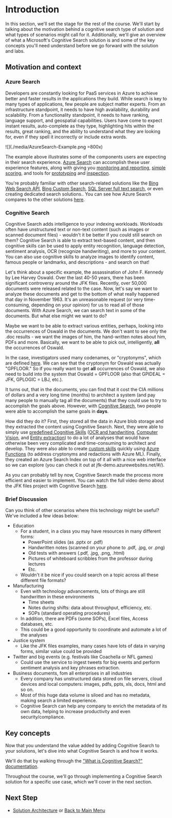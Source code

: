 # Introduction

In this section, we'll set the stage for the rest of the course. We'll start by talking about the motivation behind a cognitive search type of solution and what types of scenarios might call for it. Additionally, we'll give an overview of what a Microsoft's Cognitive Search solution is and some of the key concepts you'll need understand before we go forward with the solution and labs.

## Motivation and context

### Azure Search
Developers are constantly looking for PaaS services in Azure to achieve better and faster results in the applications they build. While search is key to many types of applications, few people are subject matter experts. From an infrastructure standpoint, it needs to have high availability, durability and scalability. From a functionality standpoint, it needs to have ranking, language support, and geospatial capabilities. Users have come to expect instant results, auto-complete as they type, highlighting hits within the results, great ranking, and the ability to understand what they are looking for, even if they spell it incorrectly or include extra words.

![](./media/AzureSearch-Example.png =800x)


The example above illustrates some of the components users are expecting in their search experience. [Azure Search](https://docs.microsoft.com/en-us/azure/search/search-what-is-azure-search) can accomplish these user experience features, along with giving you [monitoring and reporting](https://docs.microsoft.com/en-us/azure/search/search-traffic-analytics), [simple scoring](https://docs.microsoft.com/en-us/rest/api/searchservice/add-scoring-profiles-to-a-search-index), and tools for [prototyping](https://docs.microsoft.com/en-us/azure/search/search-import-data-portal) and [inspection](https://docs.microsoft.com/en-us/azure/search/search-explorer).  

You're probably familiar with other search-related solutions like the [Bing Web Search API](https://docs.microsoft.com/azure/cognitive-services/bing-web-search/), [Bing Custom Search](https://docs.microsoft.com/azure/cognitive-services/bing-custom-search/), [SQL Server full text search](https://docs.microsoft.com/sql/relational-databases/search/full-text-search), or even creating dedicated search solutions.. You can see how Azure Search compares to the other solutions [here](https://docs.microsoft.com/en-us/azure/search/search-what-is-azure-search#how-azure-search-compares).

### Cognitive Search

Cognitive Search adds intelligence to your indexing workloads. Workloads often have unstructured text or non-text content (such as images or scanned document files) - wouldn't it be better if you could still search on them? Cognitive Search is able to extract text-based content, and then cognitive skills can be used to apply entity recognition, language detection, sentiment analysis, OCR (recognize handwriting), and more to your content. You can also use cognitive skills to analyze images to identify content, famous people or landmarks, and descriptions - and search on that!  

Let's think about a specific example, the assassination of John F. Kennedy by Lee Harvey Oswald. Over the last 40-50 years, there has been significant controversy around the JFK files. Recently, over 50,000 documents were released related to the case. Now, let's say we want to analyze these documents and get to the bottom of what really happened that day in November 1963. It's an unreasonable request (or very time-consuming, depending on your opinion) for us to read all of those documents. With Azure Search, we can search text in some of the documents. But what else might we want to do?  

Maybe we want to be able to extract various entities, perhaps, looking into the occurrences of Oswald in the documents. We don't want to see only the .doc results - we want the images of him, the hand-written notes about him, PDFs and more. Basically, we want to be able to pick out, intelligently, **all** the occurrences of Oswald.  

In the case, investigators used many codenames, or "cryptonyms", which are defined [here](https://www.maryferrell.org/php/cryptdb.php#_GP). We can see that the cryptonym for Oswald was actually "GPFLOOR." So if you really want to get **all** occurrences of Oswald, we also need to build into the system that Oswald = GPFLOOR (also that GPIDEAL = JFK, GPLOGIC = LBJ, etc.).

It turns out, that in the documents, you can find that it cost the CIA millions of dollars and a very long time (months) to architect a system (and pay many people to manually tag all the documents) that they could use to try to accomplish the goals above. However, with [Cognitive Search](https://docs.microsoft.com/en-us/azure/search/cognitive-search-concept-intro), two people were able to accomplish the same goals in **days**.  

How did they do it? First, they stored all the data in Azure blob storage and they extracted the content using Cognitive Search. Next, they were able to simply use [predefined Cognitive Skills](https://docs.microsoft.com/en-us/azure/search/cognitive-search-predefined-skills) ([OCR and handwriting](https://docs.microsoft.com/en-us/azure/search/cognitive-search-skill-ocr), [Computer Vision](https://docs.microsoft.com/en-us/azure/search/cognitive-search-skill-image-analysis), and [Entity extraction](https://docs.microsoft.com/en-us/azure/search/cognitive-search-skill-named-entity-recognition)) to do a lot of analyses that would have otherwise been very complicated and time-consuming to architect and develop. They were also able to create [custom skills](https://docs.microsoft.com/en-us/azure/search/cognitive-search-custom-skill-interface) quickly using [Azure Functions](https://docs.microsoft.com/en-us/azure/search/cognitive-search-create-custom-skill-example) (to address cryptonyms and redactions with Azure ML).  Finally, they created an Azure Search Index on top of it all with a nice web interface so we can explore (you can check it out at jfk-demo.azurewebsites.net/#/).  

As you can probably tell by now, Cognitive Search made the process more efficient and easier to implement. You can watch the full video demo about the JFK files project with Cognitive Search [here](https://developer.microsoft.com/en-us/events/build/content/cognitive-search-ai-powered-content-augmentation).



### Brief Discussion
Can you think of other scenarios where this technology might be useful? We've included a few ideas below:  

- Education  
    - For a student, in a class you may have resources in many different forms: 
        - PowerPoint slides (as .pptx or .pdf)
        - Handwritten notes (scanned on your phone to .pdf, .jpg, or .png)
        - Old tests with answers (.pdf, .jpg, .png, .html)
        - Pictures of whiteboard scribbles from the professor during lectures
        - Etc. 
    - Wouldn't it be nice if you could search on a topic across all these different file formats?  
- Manufacturing
    - Even with technology advancements, lots of things are still handwritten in these environments
        - Time sheets
        - Notes during shifts: data about throughput, efficiency, etc.
        - SOPs (standard operating procedures)
    - In addition, there are PDFs (some SOPs), Excel files, Access databases, etc.
    - This could be a good opportunity to coordinate and automate a lot of the analyses
- Justice system
    - Like the JFK files examples, many cases have lots of data in varying forms, similar value could be provided
- Twitter and big events (e.g. festivals like Coachella or NFL games)
    - Could use the service to ingest tweets for big events and perform sentiment analysis and key phrases extraction.
- Business documents, fom all enterprises in all industries
    - Every company has unstructured data stored on file servers, cloud devices and local computers: images, pdfs, ppts, xls, docs, html and so on.
    - Most of this huge data volume is siloed and has no metadata, making search a limited experience.
    - Cognitive Search can help any company to enrich the metadata of its own data, helping to increase productivity and even security/compliance.


## Key concepts

Now that you understand the value added by adding Cognitive Search to your solutions, let's dive into what Cognitive Search is and how it works.  

We'll do that by walking through the ["What is Cognitive Search?" documentation](https://docs.microsoft.com/en-us/azure/search/cognitive-search-concept-intro).

Throughout the course, we'll go through implementing a Cognitive Search solution for a specific use case, which we'll cover in the next section.

## Next Step
+ [Solution Architecture](02-Solution-Architecture.md) or [Back to Main Menu](readme.md)
